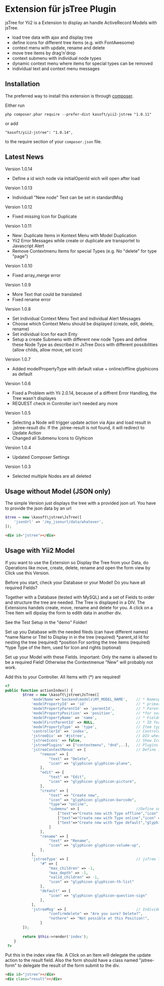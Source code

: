 Extension für jsTree Plugin
===========================
jsTree for Yii2 is a Extension to display an handle ActiveRecord Models with jsTree.

- load tree data with ajax and display tree
- define icons for different tree items (e.g. with FontAwesome)
- context menu with update, rename and delete
- move tree items by drag'n'drop 
- context submenu with individual node types
- dynamic context menu where items for special types can be removed
- individual text and context menu messages


Installation
------------

The preferred way to install this extension is through [composer](http://getcomposer.org/download/).

Either run

```
php composer.phar require --prefer-dist kasoft/yii2-jstree "1.0.11"
```

or add

```
"kasoft/yii2-jstree": "1.0.14",
```

to the require section of your `composer.json` file.

Latest News
-----

Version 1.0.14
- Define a id wich node via initialOpenId wich will open after load

Version 1.0.13
- Individuall "New node" Text can be set in standardMsg


Version 1.0.12
- Fixed missing Icon for Duplicate


Version 1.0.11
- New: Duplicate Items in Kontext Menu with Model Duplication
- Yii2 Error Messages while create or duplicate are transportet to Javascript Alert
- Remove Contextmenu Items for special Types (e.g. No "delete" for type "page") 


Version 1.0.10
- Fixed array_merge error


Version 1.0.9
- More Text that could be translated
- Fixed rename error 

Version 1.0.8
- Set individual Context Menu Text and individual Alert Messages
- Choose which Context Menu should be displayed (create, edit, delete, rename)
- Set individual Icon for each Enty
- Setup a create Submenu with different new node Types and define these Node Type 
as described in JsTree Docs with different possibilities (allow childs, allow move, set icon)


Version 1.0.7
- Added modelPropertyType with default value + online/offline glyphicons as default

Version 1.0.6
- Fixed a Problem with Yii 2.0.14, because of a diffrent Error Handling, the Tree wasn't displayes
- REQUEST check in Controller isn't needed any more

Version 1.0.5
- Selecting a Node will trigger update action via Ajax and load result in .jstree-result div.
If the .jstree-result is not found, it will redirect to Update Action
- Changed all Submenu Icons to Glyhicon

Version 1.0.4
- Updated Composer Settings

Version 1.0.3
- Selected multiple Nodes are all deleted


Usage without Model (JSON only)
-----
The simple Version just displays the tree with a provided json url. You have 
to provide the json data by an url  

```php
$tree = new \kasoft\jstree\JsTree([
    'jsonUrl' => '/my_jsonurl/data/whatever',
]);
```

```html
<div id="jstree"></div>
```


Usage with Yii2 Model 
-----
If you want to use the Extension so Display the Tree from your Data, do Operations
like move, create, delete, rename and open the form view by Click use this Version.

Before you start, check your Database or your Model! Do you have all required Fields?

Together with a Database (tested with MySQL) and a set of Fields to order and
structure the tree are needed. The Tree is displayed in a DIV. The Extensions handels 
create, move, rename and delete for you. A click on a Tree Item will dipslay the form to
edith data in another div. 

See the Test Setup in the "demo" Folder! 

Set up you Database with the needed fileds (can have different names)
*name            Name or Titel to Display in in the tree (required)
*parent_id       Id for nesting the tree (required)
*position        For sorting the tree items (required)
*type            Type of the Item, used for Icon and rights (optional)

Set up your Model with these Fields. Important: Only the name is allwoed to be
a required Field! Otherwise the Contextmenue "New" will probably not work.


Add this to your Controller. All Items with (*) are required!

```php
<?
public function actionIndex() {
        $tree = new \kasoft\jstree\JsTree([
            'modelName'=>'backend\models\MY_MODEL_NAME',    // * Namespace of the Model
            'modelPropertyId' => 'id'                       // * primary Key
            'modelPropertyParentId' => 'parentId',          // * Parent ID for tree items
            'modelPropertyPosition' => 'position',          // *for sorting items
            'modelPropertyName' => 'name',                  // * Fieldname to show
            'modelFirstParentId' => NULL,                   // * ID for the Tree to start
            'modelPropertyType' => 'type',                  // Item type (for Icon and jsTree rights)
            'controllerId' => 'index',                      // Controler Actions which should handle everything
            'jstreeDiv' => '#jstree',                       // DIV where the Tree will be displayed
            'jstreeIcons' => false,                         // Show Icons or not
            'jstreePlugins' => ["contextmenu", "dnd",..],   // Plugins to be load
            'jstreeContextMenue' => [                       // Define individual menu
                "remove" => [
                    "text" => "Delete",
                    "icon" => "glyphicon glyphicon-plane",
                ],
                "edit" => [
                    "text" => "Edit",
                    "icon" => "glyphicon glyphicon-picture",
                ],
                "create" => [
                    "text" => "Create new",
                    "icon" => "glyphicon glyphicon-barcode",
                    "type"=> "online",
                    "submenu" => [                          //Define submenu for creating node types
                        ["text"=>"Create new with Type offline","icon" => "glyphicon glyphicon-barcode","type"=>"offline"],
                        ["text"=>"Create new with Type online","icon" => "glyphicon glyphicon-plane", "type"=>"online"],
                        ["text"=>"Create new with Type default","glyphicon glyphicon-volume-up","type"=>""],
                    ]
                ],
                "rename" => [
                    "text" => "Rename",
                    "icon" => "glyphicon glyphicon-volume-up",
                ],
            ],
            'jstreeType' => [                               // jsTree Type Options
                "#" => [
                    "max_children" => -1,
                    "max_depth" => -1,
                    "valid_children" => -1, 
                    "icon" => "glyphicon glyphicon-th-list"
                ],
                "default" => [
                    "icon" => "glyphicon glyphicon-question-sign"
                ],
            ],
            'jstreeMsg' => [                                // Individual Alert Messages
                    "confirmdelete" => "Are you sure? Delete?",
                    "nothere" => "Not possible at this Position!",
                ]
        ]);
        
        return $this->render('index');
    }
 ?>
```

Put this in the index view file. A Click on an Item will delegate the update
action to the result field. Also the form should have a class named "jstree-form"
to delegate the result of the form submit to the div.

```html
<div id="jstree"></div>
<div class="result"></div>
```


